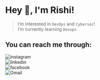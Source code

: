# Hey 👋, I'm Rishi!
> I’m interested in `DevOps` and `Cybersec`!\
> I’m currently learning `Devops`
## You can reach me through:
 <img alt="instagram" src="https://img.shields.io/badge/Rishi__Kaneria-E4405F?logo=instagram&logoColor=white&link=https%3A%2F%2Fwww.instagram.com%2Frishi_kaneria%2F" />\
 <img alt="linkedin" src="https://img.shields.io/badge/Rishi_Kaneria-0A66C2?style=plastic&logo=linkedin&logoColor=white&link=https%3A%2F%2Fwww.linkedin.com%2Fin%2Frishi-kaneria-981b33280" />\
 <img alt="facebook" src="https://img.shields.io/badge/Rishi_Kaneria-0866FF?style=plastic&logo=facebook&logoColor=white&link=https%3A%2F%2Fwww.facebook.com%2Fprofile.php%3Fid%3D100093983456054" />\
 <img alt="Gmail" src="https://img.shields.io/badge/rishipatel1112005%40gmail.com-EA4335?style=plastic&logo=gmail&logoColor=white&link=rishipatel1112005%40gmail.com" />

<!---
Rk1805/Rk1805 is a ✨ special ✨ repository because its `README.md` (this file) appears on your GitHub profile.
You can click the Preview link to take a look at your changes.
--->
